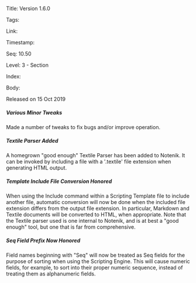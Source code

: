 Title: Version 1.6.0 

Tags:  

Link: 

Timestamp:  

Seq: 10.50 

Level: 3 - Section 

Index:  

Body: 

Released on 15 Oct 2019
 
##### Various Minor Tweaks

Made a number of tweaks to fix bugs and/or improve operation. 

 
##### Textile Parser Added

A homegrown "good enough" Textile Parser has been added to Notenik. It can be invoked by including a file with a '.textile' file extension when generating HTML output. 

 
##### Template Include File Conversion Honored

When using the Include command within a Scripting Template file to include another file, automatic conversion will now be done when the included file extension differs from the output file extension. In particular, Markdown and Textile documents will be converted to HTML, when appropriate. Note that the Textile parser used is one internal to Notenik, and is at best a "good enough" tool, but one that is far from comprehensive. 

 
##### Seq Field Prefix Now Honored

Field names beginning with "Seq" will now be treated as Seq fields for the purpose of sorting when using the Scripting Engine. This will cause numeric fields, for example, to sort into their proper numeric sequence, instead of treating them as alphanumeric fields. 

